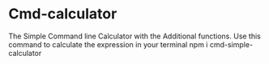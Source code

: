 # Cmd-calculator
The Simple Command line Calculator with the Additional functions.
Use this command to calculate the expression in your terminal npm i cmd-simple-calculator
